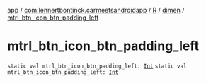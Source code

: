[app](../../../index.md) / [com.lennertbontinck.carmeetsandroidapp](../../index.md) / [R](../index.md) / [dimen](index.md) / [mtrl_btn_icon_btn_padding_left](./mtrl_btn_icon_btn_padding_left.md)

# mtrl_btn_icon_btn_padding_left

`static val mtrl_btn_icon_btn_padding_left: `[`Int`](https://kotlinlang.org/api/latest/jvm/stdlib/kotlin/-int/index.html)
`static val mtrl_btn_icon_btn_padding_left: `[`Int`](https://kotlinlang.org/api/latest/jvm/stdlib/kotlin/-int/index.html)